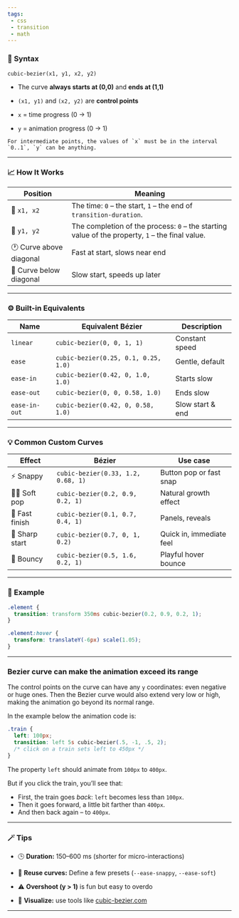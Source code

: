 ```yaml
---
tags: 
 - css
 - transition
 - math
---
```


### 🧩 Syntax

```
cubic-bezier(x1, y1, x2, y2)
```

- The curve **always starts at (0,0)** and **ends at (1,1)**
    
- `(x1, y1)` and `(x2, y2)` are **control points**
    
- `x` = time progress (0 → 1)
    
- `y` = animation progress (0 → 1)
    

```ad-note
For intermediate points, the values of `x` must be in the interval `0..1`, `y` can be anything.
```

---

### 📈 How It Works

|Position|Meaning|
|---|---|
|🔹 `x1, x2`|The time: `0` – the start, `1` – the end of `transition-duration`.|
|🔹 `y1, y2`|The completion of the process: `0` – the starting value of the property, `1` – the final value.|
|🕐 Curve above diagonal|Fast at start, slows near end|
|🐢 Curve below diagonal|Slow start, speeds up later|

---

### ⚙️ Built-in Equivalents

|Name|Equivalent Bézier|Description|
|---|---|---|
|`linear`|`cubic-bezier(0, 0, 1, 1)`|Constant speed|
|`ease`|`cubic-bezier(0.25, 0.1, 0.25, 1.0)`|Gentle, default|
|`ease-in`|`cubic-bezier(0.42, 0, 1.0, 1.0)`|Starts slow|
|`ease-out`|`cubic-bezier(0, 0, 0.58, 1.0)`|Ends slow|
|`ease-in-out`|`cubic-bezier(0.42, 0, 0.58, 1.0)`|Slow start & end|

---

### 💡 Common Custom Curves

|Effect|Bézier|Use case|
|---|---|---|
|⚡ Snappy|`cubic-bezier(0.33, 1.2, 0.68, 1)`|Button pop or fast snap|
|🧘‍♀️ Soft pop|`cubic-bezier(0.2, 0.9, 0.2, 1)`|Natural growth effect|
|🚀 Fast finish|`cubic-bezier(0.1, 0.7, 0.4, 1)`|Panels, reveals|
|🎯 Sharp start|`cubic-bezier(0.7, 0, 1, 0.2)`|Quick in, immediate feel|
|🎈 Bouncy|`cubic-bezier(0.5, 1.6, 0.2, 1)`|Playful hover bounce|

---

### 🧱 Example

```css
.element {
  transition: transform 350ms cubic-bezier(0.2, 0.9, 0.2, 1);
}

.element:hover {
  transform: translateY(-6px) scale(1.05);
}
```

---

### Bezier curve can make the animation exceed its range

The control points on the curve can have any `y` coordinates: even negative or huge ones. Then the Bezier curve would also extend very low or high, making the animation go beyond its normal range.

In the example below the animation code is:

```css
.train {
  left: 100px;
  transition: left 5s cubic-bezier(.5, -1, .5, 2);
  /* click on a train sets left to 450px */
}
```

The property `left` should animate from `100px` to `400px`.

But if you click the train, you’ll see that:

- First, the train goes _back_: `left` becomes less than `100px`.
- Then it goes forward, a little bit farther than `400px`.
- And then back again – to `400px`.

---

### 🪄 Tips

- 🕒 **Duration:** 150–600 ms (shorter for micro-interactions)
    
- 🔁 **Reuse curves:** Define a few presets (`--ease-snappy`, `--ease-soft`)
    
- ⚠️ **Overshoot (y > 1)** is fun but easy to overdo
    
- 👀 **Visualize:** use tools like [cubic-bezier.com](https://cubic-bezier.com)
    

---